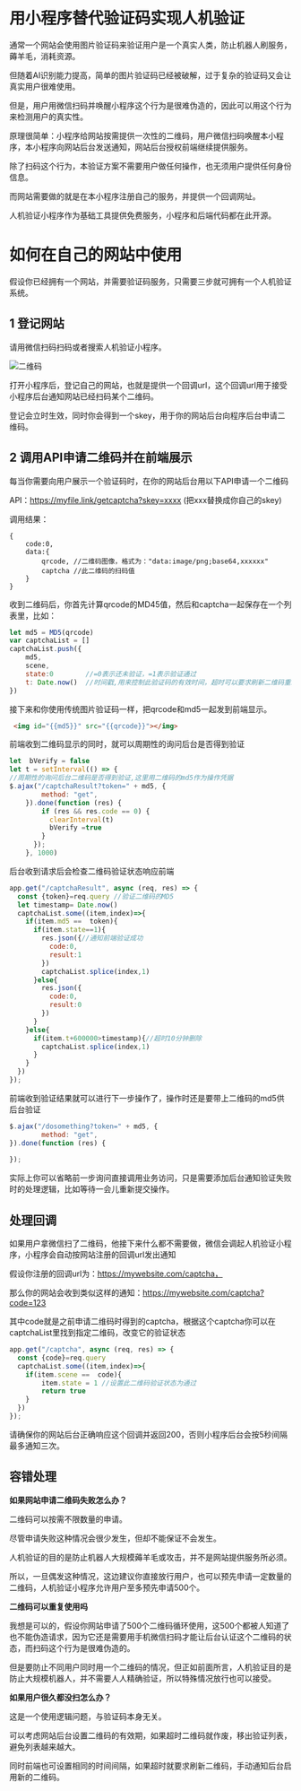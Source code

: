 # 用小程序替代验证码实现人机验证


通常一个网站会使用图片验证码来验证用户是一个真实人类，防止机器人刷服务，薅羊毛，消耗资源。
    
但随着AI识别能力提高，简单的图片验证码已经被破解，过于复杂的验证码又会让真实用户很难使用。

但是，用户用微信扫码并唤醒小程序这个行为是很难伪造的，因此可以用这个行为来检测用户的真实性。

原理很简单：小程序给网站按需提供一次性的二维码，用户微信扫码唤醒本小程序，本小程序向网站后台发送通知，网站后台授权前端继续提供服务。

除了扫码这个行为，本验证方案不需要用户做任何操作，也无须用户提供任何身份信息。

而网站需要做的就是在本小程序注册自己的服务，并提供一个回调网址。

人机验证小程序作为基础工具提供免费服务，小程序和后端代码都在此开源。


# 如何在自己的网站中使用


假设你已经拥有一个网站，并需要验证码服务，只需要三步就可拥有一个人机验证系统。

## 1 登记网站

请用微信扫码扫码或者搜索人机验证小程序。

![二维码](./qr.png)

打开小程序后，登记自己的网站，也就是提供一个回调url，这个回调url用于接受小程序后台通知网站已经扫码某个二维码。

登记会立时生效，同时你会得到一个skey，用于你的网站后台向程序后台申请二维码。

## 2 调用API申请二维码并在前端展示

每当你需要向用户展示一个验证码时，在你的网站后台用以下API申请一个二维码

API：https://myfile.link/getcaptcha?skey=xxxx (把xxx替换成你自己的skey)

调用结果：
```JS
{
    code:0,
    data:{
        qrcode, //二维码图像，格式为："data:image/png;base64,xxxxxx"
        captcha //此二维码的扫码值
    }
}
```

收到二维码后，你首先计算qrcode的MD45值，然后和captcha一起保存在一个列表里，比如：

```js
let md5 = MD5(qrcode)
var captchaList = []
captchaList.push({
    md5,
    scene,
    state:0        //=0表示还未验证，=1表示验证通过
    t: Date.now()  //时间戳,用来控制此验证码的有效时间，超时可以要求刷新二维码重新验证
})
```

接下来和你使用传统图片验证码一样，把qrcode和md5一起发到前端显示。

```html
 <img id="{{md5}}" src="{{qrcode}}"></img>
```

前端收到二维码显示的同时，就可以周期性的询问后台是否得到验证

```js
let  bVerify = false
let t = setInterval(() => {
//周期性的询问后台二维码是否得到验证,这里用二维码的md5作为操作凭据
$.ajax("/captchaResult?token=" + md5, {
        method: "get",
    }).done(function (res) {
        if (res && res.code == 0) {
          clearInterval(t)
          bVerify =true
        }
      });
    }, 1000)
```

后台收到请求后会检查二维码验证状态响应前端
```js
app.get("/captchaResult", async (req, res) => {
  const {token}=req.query //验证二维码的MD5
  let timestamp= Date.now()
  captchaList.some((item,index)=>{
    if(item.md5 ==  token){
      if(item.state==1){
        res.json({//通知前端验证成功
          code:0,
          result:1
        })
        captchaList.splice(index,1)
      }else{      
        res.json({
          code:0,
          result:0
        })
      }    
    }else{
      if(item.t+600000>timestamp){//超时10分钟删除 
        captchaList.splice(index,1)
      }
    }
  })
});
```
前端收到验证结果就可以进行下一步操作了，操作时还是要带上二维码的md5供后台验证
```js
$.ajax("/dosomething?token=" + md5, {
        method: "get",
}).done(function (res) {
        
});
```
实际上你可以省略前一步询问直接调用业务访问，只是需要添加后台通知验证失败时的处理逻辑，比如等待一会儿重新提交操作。

## 处理回调

如果用户拿微信扫了二维码，他接下来什么都不需要做，微信会调起人机验证小程序，小程序会自动按网站注册的回调url发出通知

假设你注册的回调url为：https://mywebsite.com/captcha，

那么你的网站会收到类似这样的通知：https://mywebsite.com/captcha?code=123

其中code就是之前申请二维码时得到的captcha，根据这个captcha你可以在captchaList里找到指定二维码，改变它的验证状态

```js
app.get("/captcha", async (req, res) => {
  const {code}=req.query 
  captchaList.some((item,index)=>{
    if(item.scene ==  code){
        item.state = 1 //设置此二维码验证状态为通过
        return true
    }
  })
});
```

请确保你的网站后台正确响应这个回调并返回200，否则小程序后台会按5秒间隔最多通知三次。

## 容错处理

**如果网站申请二维码失败怎么办？**

二维码可以按需不限数量的申请。

尽管申请失败这种情况会很少发生，但却不能保证不会发生。

人机验证的目的是防止机器人大规模薅羊毛或攻击，并不是网站提供服务所必须。

所以，一旦偶发这种情况，这边建议你直接放行用户，也可以预先申请一定数量的二维码，人机验证小程序允许用户至多预先申请500个。

**二维码可以重复使用吗**

我想是可以的，假设你网站申请了500个二维码循环使用，这500个都被人知道了也不能伪造请求，因为它还是需要用手机微信扫码才能让后台认证这个二维码的状态，而扫码这个行为是很难伪造的。

但是要防止不同用户同时用一个二维码的情况，但正如前面所言，人机验证目的是防止大规模机器人，并不需要人人精确验证，所以特殊情况放行也可以接受。

**如果用户很久都没扫怎么办？**

这是一个使用逻辑问题，与验证码本身无关。

可以考虑网站后台设置二维码的有效期，如果超时二维码就作废，移出验证列表，避免列表越来越大。

同时前端也可设置相同的时间间隔，如果超时就要求刷新二维码，手动通知后台启用新的二维码。


